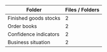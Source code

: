 | Folder                |   Files / Folders |
|-----------------------|-------------------|
| Finished goods stocks |                 2 |
| Order books           |                 2 |
| Confidence indicators |                 2 |
| Business situation    |                 2 |